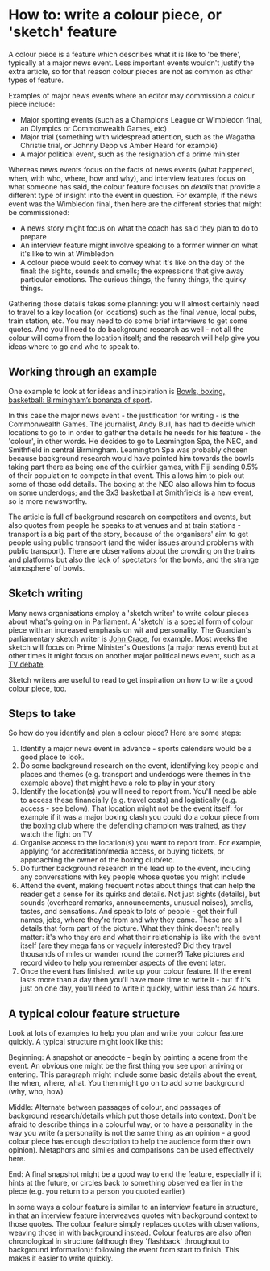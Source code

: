 # How to: write a colour piece, or 'sketch' feature

A colour piece is a feature which describes what it is like to 'be there', typically at a major news event. Less important events wouldn't justify the extra article, so for that reason colour pieces are not as common as other types of feature. 

Examples of major news events where an editor may commission a colour piece include:

* Major sporting events (such as a Champions League or Wimbledon final, an Olympics or Commonwealth Games, etc)
* Major trial (something with widespread attention, such as the Wagatha Christie trial, or Johnny Depp vs Amber Heard for example)
* A major political event, such as the resignation of a prime minister

Whereas news events focus on the facts of news events (what happened, when, with who, where, how and why), and interview features focus on what someone has said, the colour feature focuses on *details* that provide a different type of insight into the event in question. For example, if the news event was the Wimbledon final, then here are the different stories that might be commissioned:

* A news story might focus on what the coach has said they plan to do to prepare
* An interview feature might involve speaking to a former winner on what it's like to win at Wimbledon
* A colour piece would seek to convey what it's like on the day of the final: the sights, sounds and smells; the expressions that give away particular emotions. The curious things, the funny things, the quirky things. 

Gathering those details takes some planning: you will almost certainly need to travel to a key location (or locations) such as the final venue, local pubs, train station, etc. You may need to do some brief interviews to get some quotes. And you'll need to do background research as well - not all the colour will come from the location itself; and the research will help give you ideas where to go and who to speak to.

## Working through an example

One example to look at for ideas and inspiration is [Bowls, boxing, basketball: Birmingham’s bonanza of sport](https://www.theguardian.com/sport/2022/jul/29/bowls-boxing-basketball-birminghams-bonanza-of-sport).

In this case the major news event - the justification for writing - is the Commonwealth Games. The journalist, Andy Bull, has had to decide which locations to go to in order to gather the details he needs for his feature - the 'colour', in other words. He decides to go to Leamington Spa, the NEC, and Smithfield in central Birmingham. Leamington Spa was probably chosen because background research would have pointed him towards the bowls taking part there as being one of the quirkier games, with Fiji sending 0.5% of their population to compete in that event. This allows him to pick out some of those odd details. The boxing at the NEC also allows him to focus on some underdogs; and the 3x3 basketball at Smithfields is a new event, so is more newsworthy. 

The article is full of background research on competitors and events, but also quotes from people he speaks to at venues and at train stations - transport is a big part of the story, because of the organisers' aim to get people using public transport (and the wider issues around problems with public transport). There are observations about the crowding on the trains and platforms but also the lack of spectators for the bowls, and the strange 'atmosphere' of bowls. 

## Sketch writing

Many news organisations employ a 'sketch writer' to write colour pieces about what's going on in Parliament. A 'sketch' is a special form of colour piece with an increased emphasis on wit and personality. The Guardian's parliamentary sketch writer is [John Crace](https://www.theguardian.com/profile/johncrace), for example. Most weeks the sketch will focus on Prime Minister's Questions (a major news event) but at other times it might focus on another major political news event, such as a [TV debate](https://www.theguardian.com/politics/2022/jul/26/surreal-tv-debate-another-bizarre-moment-tory-leadership-contest).

Sketch writers are useful to read to get inspiration on how to write a good colour piece, too. 

## Steps to take

So how do you identify and plan a colour piece? Here are some steps:

1. Identify a major news event in advance - sports calendars would be a good place to look. 
2. Do some background research on the event, identifying key people and places and themes (e.g. transport and underdogs were themes in the example above) that might have a role to play in your story
3. Identify the location(s) you will need to report from. You'll need be able to access these financially (e.g. travel costs) and logistically (e.g. access - see below). That location might not be the event itself: for example if it was a major boxing clash you could do a colour piece from the boxing club where the defending champion was trained, as they watch the fight on TV
4. Organise access to the location(s) you want to report from. For example, applying for accreditation/media access, or buying tickets, or approaching the owner of the boxing club/etc.
5. Do further background research in the lead up to the event, including any conversations with key people whose quotes you might include
6. Attend the event, making frequent notes about things that can help the reader get a sense for its quirks and details. Not just sights (details), but sounds (overheard remarks, announcements, unusual noises), smells, tastes, and sensations. And speak to lots of people - get their full names, jobs, where they're from and why they came. These are all details that form part of the picture. What they think doesn't really matter: it's who they are and what their relationship is like with the event itself (are they mega fans or vaguely interested? Did they travel thousands of miles or wander round the corner?) Take pictures and record video to help you remember aspects of the event later.
7. Once the event has finished, write up your colour feature. If the event lasts more than a day then you'll have more time to write it - but if it's just on one day, you'll need to write it quickly, within less than 24 hours. 

## A typical colour feature structure

Look at lots of examples to help you plan and write your colour feature quickly. A typical structure might look like this:

Beginning: A snapshot or anecdote - begin by painting a scene from the event. An obvious one might be the first thing you see upon arriving or entering. This paragraph might include some basic details about the event, the when, where, what. You then might go on to add some background (why, who, how)

Middle: Alternate between passages of colour, and passages of background research/details which put those details into context. Don't be afraid to describe things in a colourful way, or to have a personality in the way you write (a personality is not the same thing as an opinion - a good colour piece has enough description to help the audience form their own opinion). Metaphors and similes and comparisons can be used effectively here. 

End: A final snapshot might be a good way to end the feature, especially if it hints at the future, or circles back to something observed earlier in the piece (e.g. you return to a person you quoted earlier)

In some ways a colour feature is similar to an interview feature in structure, in that an interview feature interweaves quotes with background context to those quotes. The colour feature simply replaces quotes with observations, weaving those in with background instead. Colour features are also often chronological in structure (although they 'flashback' throughout to background information): following the event from start to finish. This makes it easier to write quickly. 
